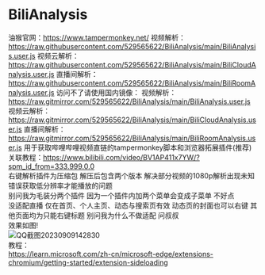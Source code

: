 # BiliAnalysis
油猴官网：https://www.tampermonkey.net/
视频解析：https://raw.githubusercontent.com/529565622/BiliAnalysis/main/BiliAnalysis.user.js
视频云解析：https://raw.githubusercontent.com/529565622/BiliAnalysis/main/BiliCloudAnalysis.user.js
直播间解析：https://raw.githubusercontent.com/529565622/BiliAnalysis/main/BiliRoomAnalysis.user.js
访问不了请使用国内镜像：
视频解析：https://raw.gitmirror.com/529565622/BiliAnalysis/main/BiliAnalysis.user.js
视频云解析：https://raw.gitmirror.com/529565622/BiliAnalysis/main/BiliCloudAnalysis.user.js
直播间解析：https://raw.gitmirror.com/529565622/BiliAnalysis/main/BiliRoomAnalysis.user.js
用于获取哔哩哔哩视频直链的tampermonkey脚本和浏览器拓展插件(推荐)<br>
关联教程：https://www.bilibili.com/video/BV1AP411x7YW/?spm_id_from=333.999.0.0<br>
右键解析插件为压缩包 解压后包含两个版本 解决部分视频的1080p解析出现未知错误获取低分辨率才能播放的问题 <br>
别问我为毛装分两个插件 因为一个插件内加两个菜单会变成子菜单 不好点<br>
没适配直播 仅在首页、个人主页、动态与搜索页有效 动态页的封面也可以右键 其他页面均为只能右键标题 别问我为什么不做适配 问叔叔<br>
效果如图!<br>
![QQ截图20230909142830](https://github.com/529565622/BiliAnalysis/assets/70092715/27911680-9d0f-4f84-b849-22165381f6fa) <br>
教程：<br>
https://learn.microsoft.com/zh-cn/microsoft-edge/extensions-chromium/getting-started/extension-sideloading
